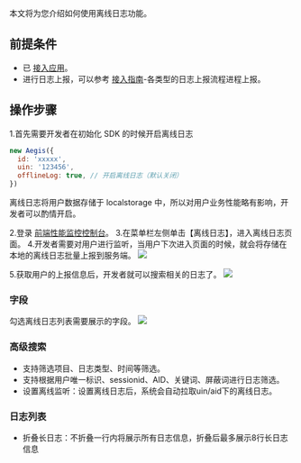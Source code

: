 ﻿
本文将为您介绍如何使用离线日志功能。
## 前提条件
- 已 [接入应用]()。
- 进行日志上报，可以参考 [接入指南]()-各类型的日志上报流程进程上报。
## 操作步骤

1.首先需要开发者在初始化 SDK 的时候开启离线日志

```javascript
new Aegis({
  id: 'xxxxx',
  uin: '123456',
  offlineLog: true, // 开启离线日志（默认关闭）
})
```

离线日志将用户数据存储于 localstorage 中，所以对用户业务性能略有影响，开发者可以酌情开启。

2.登录 [前端性能监控控制台](https://console.cloud.tencent.com/rum)。
3.在菜单栏左侧单击【离线日志】，进入离线日志页面。
4.开发者需要对用户进行监听，当用户下次进入页面的时候，就会将存储在本地的离线日志批量上报到服务端。
![](https://main.qcloudimg.com/raw/cfcc0a357943a811fe1c304d64938a5b.png)

5.获取用户的上报信息后，开发者就可以搜索相关的日志了。
![](https://main.qcloudimg.com/raw/030bc3e72e5b26ed1bec4f758eb40cff.png)


### 字段
勾选离线日志列表需要展示的字段。
![](https://main.qcloudimg.com/raw/b19daa94bf9b74c4c65cf61f792fd190.png)

### 高级搜索
- 支持筛选项目、日志类型、时间等筛选。
- 支持根据用户唯一标识、sessionid、AID、关键词、屏蔽词进行日志筛选。
- 设置离线监听：设置离线日志后，系统会自动拉取uin/aid下的离线日志。

### 日志列表
- 折叠长日志：不折叠一行内将展示所有日志信息，折叠后最多展示8行长日志信息
